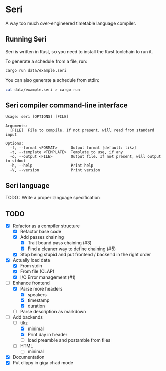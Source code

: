 # Seri

A way too much over-engineered timetable language compiler.

## Running Seri

Seri is written in Rust, so you need to install the Rust toolchain to run it.

To generate a schedule from a file, run:
```bash
cargo run data/example.seri
```

You can also generate a schedule from stdin:
```bash
cat data/example.seri > cargo run
```

## Seri compiler command-line interface

```
Usage: seri [OPTIONS] [FILE]

Arguments:
  [FILE]  File to compile. If not present, will read from standard input

Options:
  -f, --format <FORMAT>      Output format [default: tikz]
  -t, --template <TEMPLATE>  Template to use, if any
  -o, --output <FILE>        Output file. If not present, will output to stdout
  -h, --help                 Print help
  -V, --version              Print version
```

## Seri language

TODO : Write a proper language specification

## TODO

- [x] Refactor as a compiler structure
	- [x] Refactor base code
	- [x] Add passes chaining
		- [x] Trait bound pass chaining (#3)
		- [x] Find a cleaner way to define chaining (#5)
	- [x] Stop being stupid and put frontend / backend in the right order
- [x] Actually load data
	- [x] From stdin
	- [x] From file (CLAP)
	- [x] I/O Error management (#1)
- [ ] Enhance frontend
	- [x] Parse more headers
		- [x] speakers
		- [x] timestamp
		- [x] duration
	- [ ] Parse description as markdown
- [ ] Add backends
	- [ ] tikz
		- [x] minimal
		- [x] Print day in header
		- [ ] load preamble and postamble from files
	- [ ] HTML
		- [ ] minimal
- [x] Documentation
- [x] Put clippy in giga chad mode
